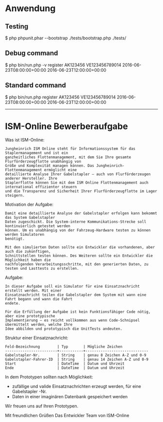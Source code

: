 
# Anwendung

## Testing

   $ php phpunit.phar --bootstrap ./tests/bootstrap.php ./tests/
  
## Debug command  
   
   $ php bin/run.php -v register AK123456 VE123456789014 2016-06-23T08:00:00+00:00 2016-06-23T12:00:00+00:00

## Standard command
  
   $ php bin/run.php register AK123456 VE123456789014 2016-06-23T08:00:00+00:00 2016-06-23T12:00:00+00:00

---------------------------------------------------------------------------------------------------

# ISM-Online Bewerberaufgabe

Was ist ISM-Online:

    Jungheinrich ISM Online steht für Informationssystem für das Staplermanagement und ist ein
    ganzheitliches Flottenmanagement, mit dem Sie Ihre gesamte Flurförderzeugflotte unabhängig von
    Größe und Komplexität managen können. Das Jungheinrich-Flottenmanagement ermöglicht eine
    detaillierte Analyse Ihrer Gabelstapler – auch von Flurförderzeugen anderer Hersteller. Ihre
    Staplerflotte können Sie mit dem ISM Online Flottenmanagement auch international effizienter steuern
    und die Transparenz und Sicherheit Ihrer Flurförderzeugflotte im Lager steigern.

Motivation der Aufgabe:

    Damit eine detaillierte Analyse der Gabelstapler erfolgen kann bekommt das System Gabelstapler
    Daten zugeschickt. Die System-interne Kommunikations-Strecke soll kontinuierlich getestet werden
    können. Um es unabhängig von der Fahrzeug-Hardware testen zu können werden Simulatoren
    benötigt.

    Mit den simulierten Daten sollte ein Entwickler die vorhandenen, aber auch die zukünftigen,
    Schnittstellen testen können. Des Weiteren sollte ein Entwickler die Möglichkeit haben die
    nachfolgenden Verarbeitungsschritte, mit den generierten Daten, zu testen und Lasttests zu erstellen.

Aufgabe:

    In dieser Aufgabe soll ein Simulator für eine Einsatznachricht erstellt werden. Mit einer
    Einsatznachricht teilen die Gabelstapler dem System mit wann eine Fahrt begann und wann die Fahrt
    endete.

    Für die Erfüllung der Aufgabe ist kein Funktionsfähiger Code nötig, aber eine prototypische
    Implementierung – es reicht vollkommen aus wenn Code-Schnipsel übermittelt werden, welche Ihre
    Idee abbilden und prototypisch die UnitTests andeuten.

Struktur einer Einsatznachricht:

    Feld-Bezeichnung		| Typ 		| Mögliche Zeichen
    ------------------------+-----------+-----------------------------
    Gabelstapler-Nr. 		| String	| genau 8 Zeichen A-Z und 0-9
    Gabelstapler-Fahrer-ID 	| String	| genau 14 Zeichen A-Z und 0-9
    Start 					| DateTime 	| Datum und Uhrzeit
    Ende 					| DateTime 	| Datum und Uhrzeit

In dem Prototypen sollten nach Möglichkeit:
- zufällige und valide Einsatznachrichten erzeugt werden, für eine Gabelstapler -Nr.
- Daten in einer imaginären Datenbank gespeichert werden

Wir freuen uns auf Ihren Prototypen.

Mit freundlichen Grüßen
Das Entwickler Team von ISM-Online
